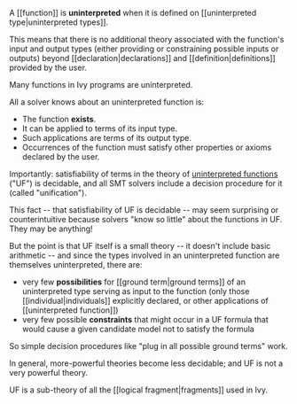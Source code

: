 A [[function]] is **uninterpreted** when it is defined on [[uninterpreted type|uninterpreted types]].

This means that there is no additional theory associated with the function's input and output types (either providing or constraining possible inputs or outputs) beyond [[declaration|declarations]] and [[definition|definitions]] provided by the user.

Many functions in Ivy programs are uninterpreted.

All a solver knows about an uninterpreted function is:
  - The function **exists**.
  - It can be applied to terms of its input type.
  - Such applications are terms of its output type.
  - Occurrences of the function must satisfy other properties or axioms declared by the user.

Importantly: satisfiability of terms in the theory of [uninterpreted functions](https://en.wikipedia.org/wiki/Uninterpreted_function) ("UF") is decidable, and all SMT solvers include a decision procedure for it (called "unification").

This fact -- that satisfiability of UF is decidable -- may seem surprising or counterintuitive because solvers "know so little" about the functions in UF. They may be anything!

But the point is that UF itself is a small theory -- it doesn't include basic arithmetic -- and since the types involved in an uninterpreted function are themselves uninterpreted, there are:
  - very few **possibilities** for [[ground term|ground terms]] of an uninterpreted type serving as input to the function (only those [[individual|individuals]] explicitly declared, or other applications of [[uninterpreted function]]) 
  - very few possible **constraints** that might occur in a UF formula that would cause a given candidate model not to satisfy the formula

So simple decision procedures like "plug in all possible ground terms" work.

In general, more-powerful theories become less decidable; and UF is not a very powerful theory.

UF is a sub-theory of all the [[logical fragment|fragments]] used in Ivy.